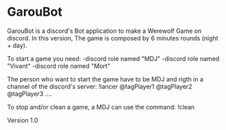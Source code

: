 # GarouBot

GarouBot is a discord's Bot application to make a Werewolf Game on discord. 
In this version, The game is composed by 6 minutes rounds (night + day).

To start a game you need:
    -discord role named "MDJ"
    -discord role named "Vivant"
    -discord role named "Mort"

The person who want to start the game have to be MDJ and rigth in a channel of the discord's server:
!lancer @tagPlayer1 @tagPlayer2 @tagPlayer3 ....

To stop and/or clean a game, a MDJ can use the command:
!clean

Version 1.0